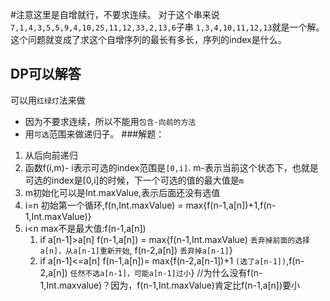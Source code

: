 #注意这里是自增就行，不要求连续。
对于这个串来说`7,1,4,3,5,5,9,4,10,25,11,12,33,2,13,6`子串
`1,3,4,10,11,12,13`就是一个解。
这个问题就变成了求这个自增序列的最长有多长，序列的index是什么。

## DP可以解答
可以用`红绿灯`法来做
- 因为不要求连续，所以不能用`包含-向前的方法`
- 用`可选`范围来做递归子。
###解题：
1. 从后向前递归
2. 函数f(i,m)- i表示可选的index范围是`[0,i]`. m-表示当前这个状态下，也就是可选的index是[0,i]的时候，下一个可选的值的最大值是`m`
3. m初始化可以是Int.maxValue,表示后面还没有选值
4. i=n 初始第一个循环,f(n,Int.maxValue) = max{f(n-1,a[n])+1,f(n-1,Int.maxValue)}
5. i<n max不是最大值:f(n-1,a[n])
   1. if a[n-1]>a[n]  f(n-1,a[n]) = max{f(n-1,Int.maxValue) `丢弃掉前面的选择a[n]，从a[n-1]重新开始`, f(n-2,a[n]) `丢弃掉a[n-1]`}
   2. if a[n-1]<=a[n] f(n-1,a[n])= max{f(n-2,a[n-1])+1 `(选了a[n-1])`,f(n-2,a[n]) `任然不选a[n-1]，可能a[n-1]过小`} //为什么没有f(n-1,Int.maxvalue)？因为，f(n-1,Int.maxValue)肯定比f(n-1,a[n])要小


